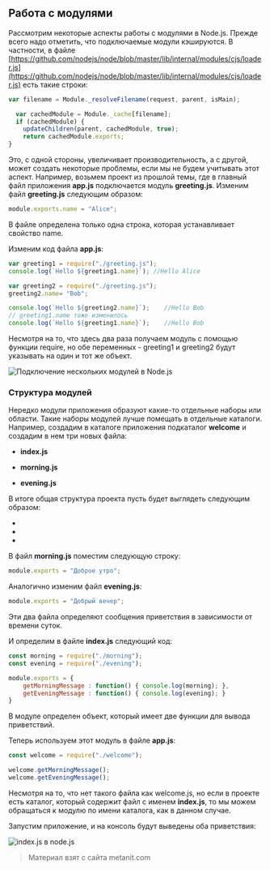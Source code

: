 ## Работа с модулями

Рассмотрим некоторые аспекты работы с модулями в Node.js. Прежде всего надо отметить, что подключаемые модули кэшируются. В частности, в файле [https://github.com/nodejs/node/blob/master/lib/internal/modules/cjs/loader.js](https://github.com/nodejs/node/blob/master/lib/internal/modules/cjs/loader.js) есть такие строки:

```js
var filename = Module._resolveFilename(request, parent, isMain);

  var cachedModule = Module._cache[filename];
  if (cachedModule) {
    updateChildren(parent, cachedModule, true);
    return cachedModule.exports;
}
```

Это, с одной стороны, увеличивает производительность, а с другой, может создать некоторые проблемы, если мы не будем учитывать этот аспект. Например, возьмем проект из прошлой темы, где в главный файл приложения **app.js** подключается модуль **greeting.js**. Изменим файл **greeting.js** следующим образом:

```js
module.exports.name = "Alice";
```

В файле определена только одна строка, которая устанавливает свойство name.

Изменим код файла **app.js**:

```js
var greeting1 = require("./greeting.js");
console.log(`Hello ${greeting1.name}`); //Hello Alice

var greeting2 = require("./greeting.js");
greeting2.name= "Bob";

console.log(`Hello ${greeting2.name}`);    //Hello Bob
// greeting1.name тоже изменилось
console.log(`Hello ${greeting1.name}`);    //Hello Bob
```

Несмотря на то, что здесь два раза получаем модуль с помощью функции require, но обе переменных - greeting1 и greeting2 будут указывать на один и тот же объект.

![Подключение нескольких модулей в Node.js](https://metanit.com/web/nodejs/pics/2.9.png)

### Структура модулей

Нередко модули приложения образуют какие-то отдельные наборы или области. Такие наборы модулей лучше помещать в отдельные каталоги. Например, создадим в каталоге приложения подкаталог **welcome** и создадим в нем три новых файла:

- **index.js**

- **morning.js**

- **evening.js**

В итоге общая структура проекта пусть будет выглядеть следующим образом:

- 

- 

- 

В файл **morning.js** поместим следующую строку:

```js
module.exports = "Доброе утро";
```

Аналогично изменим файл **evening.js**:

```js
module.exports = "Добрый вечер";
```

Эти два файла определяют сообщения приветствия в зависимости от времени суток.

И определим в файле **index.js** следующий код:

```js
const morning = require("./morning");
const evening = require("./evening");

module.exports = {
    getMorningMessage : function() { console.log(morning); },
    getEveningMessage : function() { console.log(evening); }
}
```

В модуле определен объект, который имеет две функции для вывода приветствий.

Теперь используем этот модуль в файле **app.js**:

```js
const welcome = require("./welcome");

welcome.getMorningMessage();
welcome.getEveningMessage();
```

Несмотря на то, что нет такого файла как welcome.js, но если в проекте есть каталог, который содержит файл с именем **index.js**, то мы можем обращаться к модулю по имени каталога, как в данном случае.

Запустим приложение, и на консоль будут выведены оба приветствия:

![index.js в node.js](https://metanit.com/web/nodejs/pics/2.10.png)


> Материал взят с сайта metanit.com